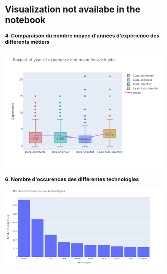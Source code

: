 # Visualization not availabe in the notebook

### 4. Comparaison du nombre moyen d'années d'expérience des différents métiers
![Comparaison](/Graphs/Comparaison_exp.jpg)


### 6. Nombre d'occurences des différentes technologies
![technologies](/Graphs/technologies.png)
